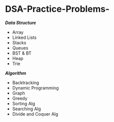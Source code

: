 # DSA-Practice-Problems-
***Data Structure***
- Array
- Linked Lists
- Stacks
- Queues
- BST & BT
- Heap
- Trie

***Algorithm***
- Backtracking
- Dynamic Programming
- Graph
- Greedy
- Sorting Alg
- Searching Alg
- Divide and Coquer Alg
